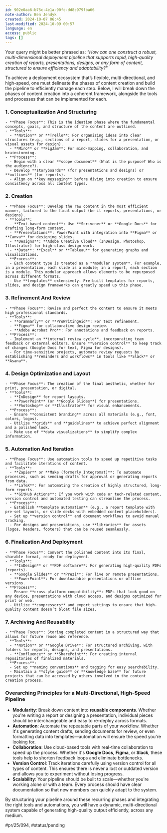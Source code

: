 ```yaml
---
id: 902e0aa6-b75c-4e1a-90fc-dd8c979fba66
note-author: Ben Jendyk
created: 2024-10-07 06:45
last-modified: 2024-10-09 00:57
language: en
access: public
tags: []
---
```


Your query might be better phrased as: *"How can one construct a robust, multi-dimensional deployment pipeline that supports rapid, high-quality creation of reports, presentations, designs, or any form of content, structured to ensure efficiency and adaptability?"*

To achieve a deployment ecosystem that’s flexible, multi-directional, and high-speed, one must delineate the phases of content creation and build the pipeline to efficiently manage each step. Below, I will break down the phases of content creation into a coherent framework, alongside the tools and processes that can be implemented for each.

### 1. **Conceptualization And Structuring**

	- **Phase Focus**: This is the ideation phase where the fundamental concepts, goals, and structure of the content are outlined.
	- **Tools**: 
	  - **Notion** or **Trello**: For organizing ideas into clear structures (e.g., sections of a report, slides for a presentation, or visual assets for design).
	  - **Miro** or **FigJam**: For mind-mapping, collaboration, and brainstorming.
	- **Process**: 
	  - Begin with a clear **scope document** (What is the purpose? Who is the audience?).
	  - Develop **storyboards** (for presentations and designs) or **outlines** (for reports).
	  - Align on **key messaging** before diving into creation to ensure consistency across all content types.

### 2. **Creation**

	- **Phase Focus**: Develop the raw content in the most efficient manner, tailored to the final output (be it reports, presentations, or designs).
	- **Tools**:
	  - **Text-based content**: Use **Scrivener** or **Google Docs** for drafting long-form content.
	  - **Presentations**: PowerPoint with integration into **Figma** or **Canva** for designing slides.
	  - **Designs**: **Adobe Creative Cloud** (InDesign, Photoshop, Illustrator) for high-class design work.
	  - **Data**: **Excel** or **Tableau** for generating graphs and visualizations.
	- **Process**: 
	  - Each content type is treated as a **modular system**. For example, in a presentation, each slide is a module; in a report, each section is a module. This modular approach allows elements to be repurposed across different formats.
	  - Use **templates** extensively. Pre-built templates for reports, slides, and design frameworks can greatly speed up this phase.

### 3. **Refinement And Review**

	- **Phase Focus**: Revise and perfect the content to ensure it meets high professional standards.
	- **Tools**: 
	  - **Grammarly** or **ProWritingAid**: For text refinement.
	  - **Figma** for collaborative design review.
	  - **Adobe Acrobat Pro**: For annotations and feedback on reports.
	- **Process**:
	  - Implement an **internal review cycle**, incorporating team feedback or external editors. Ensure **version control** to keep track of changes (Google Docs for text, Figma for designs).
	  - For time-sensitive projects, automate review requests by establishing **reminders and workflows** in tools like **Slack** or **Asana**.

### 4. **Design Optimization and Layout**

	- **Phase Focus**: The creation of the final aesthetic, whether for print, presentation, or digital.
	- **Tools**:
	  - **InDesign** for report layouts.
	  - **PowerPoint** (or **Google Slides**) for presentations.
	  - **Photoshop** or **Illustrator** for visual enhancements.
	- **Process**: 
	  - Ensure **consistent branding** across all materials (e.g., font, colors, logos).
	  - Utilize **grids** and **guidelines** to achieve perfect alignment and a polished look.
	  - Make use of **data visualizations** to simplify complex information.

### 5. **Automation And Iteration**

	- **Phase Focus**: Use automation tools to speed up repetitive tasks and facilitate iterations of content.
	- **Tools**:
	  - **Zapier** or **Make (formerly Integromat)**: To automate processes, such as sending drafts for approval or generating reports from data.
	  - **LaTeX**: For automating the creation of highly structured, long-form reports.
	  - **GitHub Actions**: If you work with code or tech-related content, version control and automated testing can streamline the process.
	- **Process**: 
	  - Establish **template automation** (e.g., a report template with pre-set layouts, or slide decks with embedded content placeholders).
	  - Set up **version control** and document workflows to avoid manual tracking.
	  - For designs and presentations, use **libraries** for assets (logos, headers, footers) that can be reused seamlessly.

### 6. **Finalization And Deployment**

	- **Phase Focus**: Convert the polished content into its final, sharable format, ready for deployment.
	- **Tools**:
	  - **InDesign** or **PDF software**: For generating high-quality PDFs (reports).
	  - **Google Slides** or **Prezi**: For live or remote presentations.
	  - **PowerPoint**: For downloadable presentations or offline versions.
	- **Process**:
	  - Ensure **cross-platform compatibility**: PDFs that look good on any device, presentations with cloud access, and designs optimized for print or web.
	  - Utilize **compressors** and export settings to ensure that high-quality content doesn’t bloat file sizes.

### 7. **Archiving And Reusability**

	- **Phase Focus**: Storing completed content in a structured way that allows for future reuse and reference.
	- **Tools**:
	  - **Notion** or **Google Drive**: For structured archiving, with folders for reports, designs, and presentations.
	  - **Confluence** or **SharePoint**: For creating internal repositories of finalized materials.
	- **Process**:
	  - Set up **naming conventions** and tagging for easy searchability.
	  - Maintain a **style guide** or **knowledge base** for future projects that can be accessed by others involved in the content creation process.

### Overarching Principles for a Multi-Directional, High-Speed Pipeline

- **Modularity**: Break down content into **reusable components**. Whether you're writing a report or designing a presentation, individual pieces should be interchangeable and easy to re-deploy across formats.
- **Automation**: Automate the repeatable parts of your workflow. Whether it's generating content drafts, sending documents for review, or even formatting data into templates—automation will ensure the speed you're looking for.
- **Collaboration**: Use cloud-based tools with real-time collaboration to speed up the process. Whether it's **Google Docs**, **Figma**, or **Slack**, these tools help to shorten feedback loops and eliminate bottlenecks.
- **Version Control**: Track iterations carefully using version control for all types of content. This ensures there is never a lost or outdated version and allows you to experiment without losing progress.
- **Scalability**: Your pipeline should be built to scale—whether you're working alone or with a team. Every process should have clear documentation so that new members can quickly adapt to the system.

By structuring your pipeline around these recurring phases and integrating the right tools and automations, you will have a dynamic, multi-directional system capable of generating high-quality output efficiently, across any medium.


#pr/25/094, #status/pending